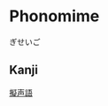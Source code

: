 # Phonomime
ぎせいご

## Kanji
[擬](../Kanji/kanji-dict/擬.md)[声](../Kanji/kanji-dict/声.md)[語](../Kanji/kanji-dict/語.md)